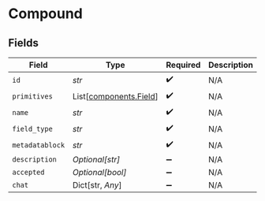 # Compound


## Fields

| Field                                                      | Type                                                       | Required                                                   | Description                                                |
| ---------------------------------------------------------- | ---------------------------------------------------------- | ---------------------------------------------------------- | ---------------------------------------------------------- |
| `id`                                                       | *str*                                                      | :heavy_check_mark:                                         | N/A                                                        |
| `primitives`                                               | List[[components.Field](../../models/components/field.md)] | :heavy_check_mark:                                         | N/A                                                        |
| `name`                                                     | *str*                                                      | :heavy_check_mark:                                         | N/A                                                        |
| `field_type`                                               | *str*                                                      | :heavy_check_mark:                                         | N/A                                                        |
| `metadatablock`                                            | *str*                                                      | :heavy_check_mark:                                         | N/A                                                        |
| `description`                                              | *Optional[str]*                                            | :heavy_minus_sign:                                         | N/A                                                        |
| `accepted`                                                 | *Optional[bool]*                                           | :heavy_minus_sign:                                         | N/A                                                        |
| `chat`                                                     | Dict[str, *Any*]                                           | :heavy_minus_sign:                                         | N/A                                                        |